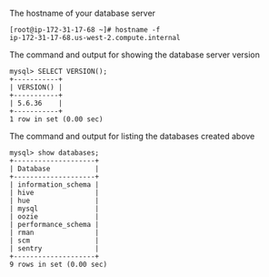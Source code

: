 The hostname of your database server
```
[root@ip-172-31-17-68 ~]# hostname -f
ip-172-31-17-68.us-west-2.compute.internal
```

The command and output for showing the database server version
```
mysql> SELECT VERSION();
+-----------+
| VERSION() |
+-----------+
| 5.6.36    |
+-----------+
1 row in set (0.00 sec)

```

The command and output for listing the databases created above

```
mysql> show databases;
+--------------------+
| Database           |
+--------------------+
| information_schema |
| hive               |
| hue                |
| mysql              |
| oozie              |
| performance_schema |
| rman               |
| scm                |
| sentry             |
+--------------------+
9 rows in set (0.00 sec)
```
